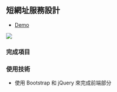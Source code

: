 ## 短網址服務設計

- [Demo](http://oldfish.tw/tinyurl/)

![](https://i.imgur.com/addXufY.png)

### 完成項目




### 使用技術
- 使用 Bootstrap 和 jQuery 來完成前端部分
